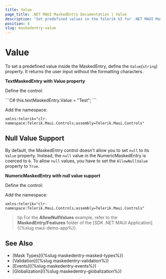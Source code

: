 ```yaml
---
title: Value
page_title: .NET MAUI MaskedEntry Documentation | Value
description: "Set predefined values in the Telerik UI for .NET MAUI MaskedEntry and learn how to enable its null value support."
position: 4
slug: maskedentry-value
---
```


# Value

To set a predefined value inside the MaskedEntry, define the `Value`(`string`) property. It returns the user input without the formatting characters.

**TextMaskedEntry with Value property**

Define the control:

<snippet id='textmaskedentry-value-xaml' />
```C#
this.textMaskedEntry.Value = "Test";
```

Add the namespace:

```XAML
xmlns:telerik="clr-namespace:Telerik.Maui.Controls;assembly=Telerik.Maui.Controls"
```

## Null Value Support

By default, the MaskedEntry control doesn't allow you to set `null` to its `Value` property. Instead, the `null` value in the NumericMaskedEntry is coerced to `0`. To allow `null` values, you have to set the `AllowNullValue` property to `True`.

**NumericMaskedEntry with null value support**

Define the control:

<snippet id='numericmaskedentry-allownullvalues-true-xaml' />

Add the namespace:

```XAML
xmlns:telerik="clr-namespace:Telerik.Maui.Controls;assembly=Telerik.Maui.Controls"
```

>tip For the **AllowNullValues** example, refer to the **MaskedEntry/Features** folder of the [SDK .NET MAUI Application]({%slug maui-demo-app%}).

## See Also

- [Mask Types]({%slug maskedentry-masked-types%})
- [Validation]({%slug maskedentry-validation%})
- [Events]({%slug maskedentry-events%})
- [Globalization]({%slug maskedentry-globalization%})
